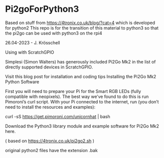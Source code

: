 # Pi2goForPython3

Based on stuff from https://4tronix.co.uk/blog/?cat=4
which is developed for python2
This repo is for the transition of this material to python3 so that the pi2go can be used with python3 on the rpi4

26.04-2023 -  J. Krösschell 

Using with ScratchGPIO

Simplesi (Simon Walters) has generously included Pi2Go Mk2 in the list of directly supported devices in ScratchGPIO.

Visit this blog post for installation and coding tips
Installing the Pi2Go Mk2 Python Software

First you will need to prepare your Pi for the Smart RGB LEDs (fully compatible with neopixels). The best way we’ve found to do this is run Pimoroni’s curl script.
With your Pi connected to the internet, run (you don’t need to install the resources and examples):

curl -sS https://get.pimoroni.com/unicornhat | bash

Download the Python3 library module and example software for Pi2Go Mk2 here.

( based on https://4tronix.co.uk/pi2go2.sh )

original python2 files have the extension .bak


